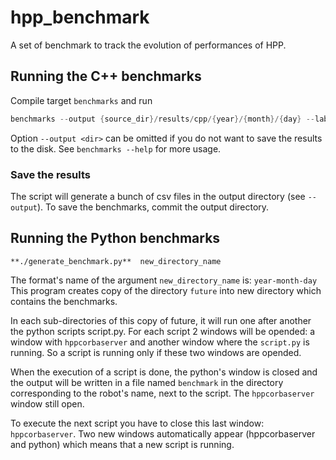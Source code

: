 # hpp_benchmark

A set of benchmark to track the evolution of performances of HPP.

## Running the C++ benchmarks

Compile target `benchmarks` and run
```cpp
benchmarks --output {source_dir}/results/cpp/{year}/{month}/{day} --label <version>
```
Option `--output <dir>` can be omitted if you do not want to save the results to the disk.
See `benchmarks --help` for more usage.

### Save the results
The script will generate a bunch of csv files in the output directory (see `--output`).
To save the benchmarks, commit the output directory.

## Running the Python benchmarks

 `**./generate_benchmark.py**  new_directory_name`

The format's name of the argument `new_directory_name` is: `year-month-day`
This program creates copy of the directory `future` into new directory which contains the benchmarks.

In each sub-directories of this copy of future, it will run one after another the python scripts script.py. For each script 2 windows will be opended: a window with `hppcorbaserver` and another window where the `script.py` is running. So a script is running only if these two windows are opended. 

When the execution of a script is done, the python's window is closed and the output will be written in a file named `benchmark` in the directory corresponding to the robot's name, next to the script. The `hppcorbaserver` window still open.

To execute the next script you have to close this last window: `hppcorbaserver`. Two new windows automatically appear (hppcorbaserver and python) which means that a new script is running. 

